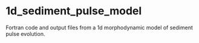 # 1d_sediment_pulse_model
Fortran code and output files from a 1d morphodynamic model of sediment pulse evolution.
